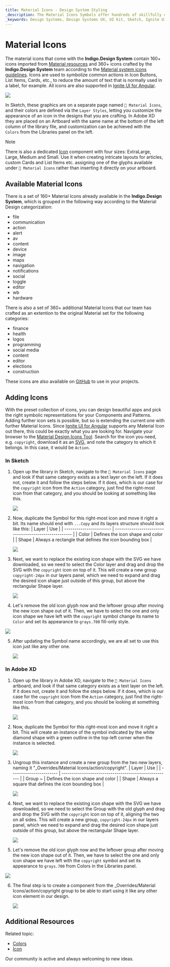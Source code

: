 ```yaml
---
title: Material Icons - Design System Styling
_description: The Material Icons Symbols offer hundreds of skillfully crafted icon symbols that designate common actions.
_keywords: Design Systems, Design Systems UX, UI kit, Sketch, Ignite UI for Angular, Sketch to Angular, Sketch to Angular, Angular, Angular Design System, Export code from Sketch, Design Kits for Angular, Sketch HTML, Sketch to HTML, Sketch UI kits
---
```


# Material Icons

The material icons that come with the **Indigo.Design System** contain 160+ icons imported from [Material resources](https://material.io/resources/icons/?style=baseline) and 360+ icons crafted by the **Indigo.Design System** team according to the [Material system icons guidelines](https://material.io/design/iconography/system-icons.html#design-principles). Icons are used to symbolize common actions in Icon Buttons, List Items, Cards, etc., to reduce the amount of text that is normally used in a label, for example. All icons are also supported in [Ignite UI for Angular](https://www.infragistics.com/products/ignite-ui-angular).

<img class="responsive-img" src="../images/icons_demo.png" srcset="../images/icons_demo@2x.png 2x" />

In Sketch, these graphics are on a separate page named `🎨 Material Icons`, and their colors are defined via the `Layer Styles`, letting you customize the appearance of an icon in the designs that you are crafting. In Adobe XD they are placed on an Artboard with the same name at the bottom of the left column of the library file, and customization can be achieved with the `Colors` from the Libraries panel on the left.

> [!Note]
> There is also a dedicated [Icon](../components/icon.md) component with four sizes: ExtraLarge, Large, Medium and Small. Use it when creating intricate layouts for articles, custom Cards and List Items etc. assigning one of the glyphs available under `🎨 Material Icons` rather than inserting it directly on your artboard.

## Available Material Icons

There is a set of 160+ Material Icons already available in the **Indigo.Design System**, which is grouped in the following way according to the Material Design categorization:

- file
- communication
- action
- alert
- av
- content
- device
- image
- maps
- navigation
- notifications
- social
- toggle
- editor
- wb
- hardware

There is also a set of 360+ additional Material Icons that our team has crafted as an extention to the original Material set for the following categories:

- finance
- health
- logos
- programming
- social media
- content
- editor
- elections
- construction

These icons are also available on [GitHub](https://github.com/IgniteUI/material-icons-extended) to use in your projects.

## Adding Icons

With the preset collection of icons, you can design beautiful apps and pick the right symbolic representations for your Components and Patterns. Adding further icon sets is possible, but so is extending the current one with further Material Icons. Since [Ignite UI for Angular](https://www.infragistics.com/products/ignite-ui-angular) supports any Material Icon out there, this could be exactly what you are looking for. Navigate your browser to the [Material Design Icons Tool](https://fonts.google.com/icons?selected=Material+Icons). Search for the icon you need, e.g. `copyright`, download it as an [SVG](https://fonts.google.com/icons?selected=Material+Icons&icon.query=copyright), and note the category to which it belongs. In this case, it would be `Action`. 

### In Sketch

1.  Open up the library in Sketch, navigate to the `🎨 Material Icons` page and look if that same category exists as a text layer on the left. If it does not, create it and follow the steps below. If it does, which is our case for the `copyright` icon from the `Action` category, just find the right-most icon from that category, and you should be looking at something like this.

    <img class="responsive-img" src="../images/icons_add1.png" srcset="../images/icons_add1@2x.png 2x" />

2.  Now, duplicate the Symbol for this right-most icon and move it right a bit. Its name should end with `...Copy` and its layers structure should look like this:
    | Layer | Use |
    | ----------------------- | ----------------------------------------------------- |
    | Color | Defines the icon shape and color |
    | Shape | Always a rectangle that defines the icon bounding box |
    <div class="divider--half"></div>
    <img class="responsive-img" src="../images/icons_add2.png" srcset="../images/icons_add2@2x.png 2x" />

3.  Next, we want to replace the existing icon shape with the SVG we have downloaded, so we need to select the Color layer and drag and drop the SVG with the `copyright` icon on top of it. This will create a new group `copyright-24px` in our layers panel, which we need to expand and drag the desired icon shape just outside of this group, but above the rectangular Shape layer.

    <img class="responsive-img" src="../images/icons_add3.png" srcset="../images/icons_add3@2x.png 2x" />

4.  Let's remove the old icon glyph now and the leftover group after moving the new icon shape out of it. Then, we have to select the one and only icon shape we have left with the `copyright` symbol change its name to `Color` and set its appearance to `grays.700` fill-only style. 

   <img class="responsive-img" src="../images/icons_add4.png" srcset="../images/icons_add4@2x.png 2x" />

5.  After updating the Symbol name accordingly, we are all set to use this icon just like any other one.

    <img class="responsive-img" src="../images/icons_add5.png" srcset="../images/icons_add5@2x.png 2x" />

### In Adobe XD

1.  Open up the library in Adobe XD, navigate to the `🎨 Material Icons` artboard, and look if that same category exists as a text layer on the left. If it does not, create it and follow the steps below. If it does, which is our case for the `copyright` icon from the `Action` category, just find the right-most icon from that category, and you should be looking at something like this.

    <img class="responsive-img" src="../images/icons_add6.png" srcset="../images/icons_add6@2x.png 2x" />

2.  Now, duplicate the Symbol for this right-most icon and move it right a bit. This will create an instance of the symbol indicated by the white diamond shape with a green outline in the top-left corner when the instance is selected.

    <img class="responsive-img" src="../images/icons_add7.png" srcset="../images/icons_add7@2x.png 2x" />

3.  Ungroup this instance and create a new group from the two new layers, naming it "_Overrides/Material Icons/action/copyright".
    | Layer | Use |
    | ----------------------- | ----------------------------------------------------- |
    | Group ~ | Defines the icon shape and color |
    | Shape | Always a square that defines the icon bounding box |
    <div class="divider--half"></div>
    <img class="responsive-img" src="../images/icons_add8.png" srcset="../images/icons_add8@2x.png 2x" />

4.  Next, we want to replace the existing icon shape with the SVG we have downloaded, so we need to select the Group with the old glyph and drag and drop the SVG with the `copyright` icon on top of it, aligning the two on all sides. This will create a new group, `copyright-24px` in our layers panel, which we need to expand and drag the desired icon shape just outside of this group, but above the rectangular Shape layer.

    <img class="responsive-img" src="../images/icons_add9.png" srcset="../images/icons_add9@2x.png 2x" />

5.  Let's remove the old icon glyph now and the leftover group after moving the new icon shape out of it. Then, we have to select the one and only icon shape we have left with the `copyright` symbol and set its appearance to `grays.700` from Colors in the Libraries panel. 

   <img class="responsive-img" src="../images/icons_add10.png" srcset="../images/icons_add10@2x.png 2x" />

6.  The final step is to create a component from the _Overrides/Material Icons/action/copyright group to be able to start using it like any other icon element in our design.

    <img class="responsive-img" src="../images/icons_add11.png" srcset="../images/icons_add11@2x.png 2x" />

## Additional Resources

Related topic:

- [Colors](colors.md)
- [Icon](../components/icon.md)
  <div class="divider--half"></div>

Our community is active and always welcoming to new ideas.
